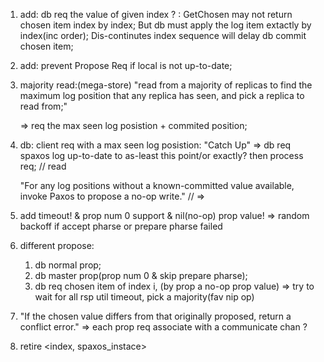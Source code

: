 1. add: db req the value of given index ?
   : GetChosen may not return chosen item index by index; 
     But db must apply the log item extactly by index(inc order);
     Dis-continutes index sequence will delay db commit chosen item;

2. add: prevent Propose Req if local is not up-to-date;

3. majority read:(mega-store)
   "read from a majority of replicas to find the maximum log position
   that any replica has seen, and pick a replica to read from;"
   
   => req the max seen log posistion + commited position;

4. db: client req with a max seen log posistion:
   "Catch Up"
   => db req spaxos log up-to-date to as-least this point/or exactly?
      then process req; // read

   "For any log positions without a known-committed value available, 
   invoke Paxos to propose a no-op write."
   // => 

5. add timeout! & prop num 0 support & nil(no-op) prop value!
   => random backoff if accept pharse or prepare pharse failed

6. different propose:
   1. db normal prop;
   2. db master prop(prop num 0 & skip prepare pharse);
   3. db req chosen item of index i, (by prop a no-op prop value)
      => try to wait for all rsp util timeout, pick a majority(fav nip op)

7. "If the chosen value differs from that originally proposed, return a
    conflict error."
   => each prop req associate with a communicate chan ? 


8. retire <index, spaxos_instace>
